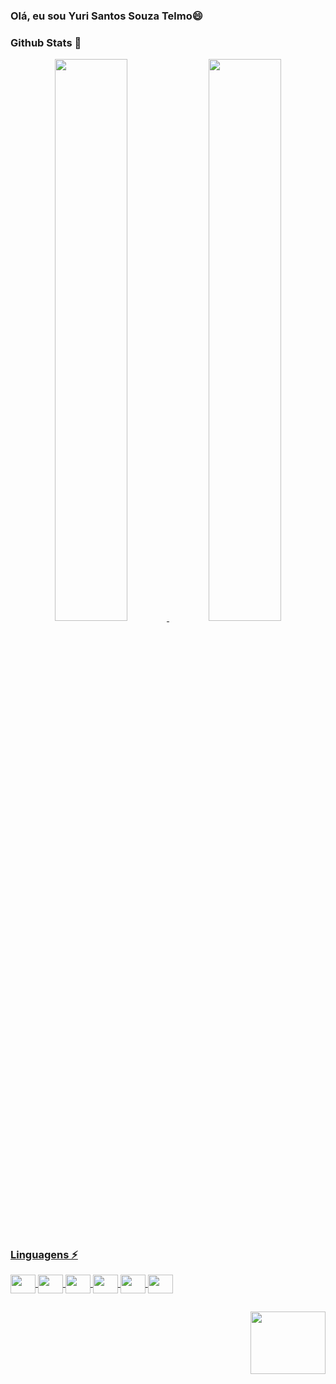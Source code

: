 ### Olá, eu sou Yuri Santos Souza Telmo😄

<!--
**Telmo1/Telmo1** is a ✨ _special_ ✨ repository because its `README.md` (this file) appears on your GitHub profile.

Here are some ideas to get you started:

- 🔭 I’m currently working on ...
- 🌱 I’m currently learning ...
- 👯 I’m looking to collaborate on ...
- 🤔 I’m looking for help with ...
- 💬 Ask me about ...
- 📫 How to reach me: ...
- 😄 Pronouns: ...
- ⚡ Fun fact: ...
-->

### Github Stats 🌱
  
 <div> 
<p align="center">
  <a href="https://github.com/Telmo1"><span>
    <img height="48%" src="https://github-readme-stats.vercel.app/api?username=Telmo1&count_private=true&show_icons=true&theme=radical&&include_all_commits=true"/>
    <img width="48%" src="https://github-readme-streak-stats.herokuapp.com/?user=Telmo1&theme=radical" />
</p>
</div> 
  
  
##
### Linguagens  ⚡
<div>
 <img  align="center" width="40"  height="30" src="https://cdn.jsdelivr.net/gh/devicons/devicon/icons/html5/html5-original.svg" />
 <img  align="center" width="40"  height="30" src="https://cdn.jsdelivr.net/gh/devicons/devicon/icons/css3/css3-original.svg" />        
 <img  align="center" width="40"  height="30" src="https://cdn.jsdelivr.net/gh/devicons/devicon/icons/javascript/javascript-original.svg" />
 <img  align="center" width="40"  height="30" src="https://cdn.jsdelivr.net/gh/devicons/devicon/icons/typescript/typescript-original.svg" />
 <img  align="center" width="40"  height="30" src="https://cdn.jsdelivr.net/gh/devicons/devicon/icons/bootstrap/bootstrap-original.svg" />
 <img  align="center" width="40"  height="30" src="https://cdn.jsdelivr.net/gh/devicons/devicon/icons/angularjs/angularjs-original.svg" />
</div> 
  
 ##
  <div>
    <img align="right" width="120" height="100" src="https://38.media.tumblr.com/06f0d5cf2e7491acc2fbe2e39031c1b1/tumblr_n9cnttf1FZ1ty0fy0o4_500.gif"/>
  </div> 
  

